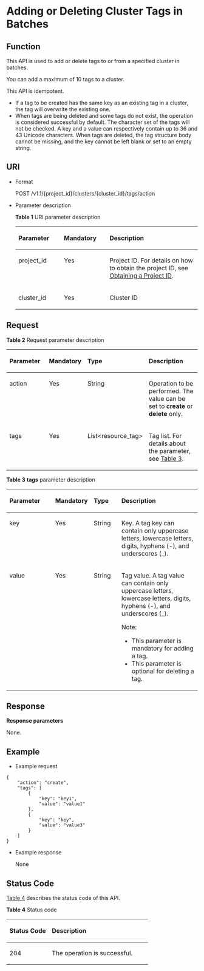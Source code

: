 # Adding or Deleting Cluster Tags in Batches<a name="EN-US_TOPIC_0172486186"></a>

## Function<a name="s4969c1be9a19479d9af7069822fdb764"></a>

This API is used to add or delete tags to or from a specified cluster in batches.

You can add a maximum of 10 tags to a cluster.

This API is idempotent.

-   If a tag to be created has the same key as an existing tag in a cluster, the tag will overwrite the existing one.
-   When tags are being deleted and some tags do not exist, the operation is considered successful by default. The character set of the tags will not be checked. A key and a value can respectively contain up to 36 and 43 Unicode characters. When tags are deleted, the tag structure body cannot be missing, and the key cannot be left blank or set to an empty string.

## URI<a name="s7e1e6a97191e4347941ecfc96abd3c77"></a>

-   Format

    POST /v1.1/\{project\_id\}/clusters/\{cluster\_id\}/tags/action

-   Parameter description

    **Table  1**  URI parameter description

    <a name="tf3254cc0bddd4ce1a9b92cb40f6de853"></a>
    <table><thead align="left"><tr id="r2e84186059434d99b8c742382b0fee81"><th class="cellrowborder" valign="top" width="25%" id="mcps1.2.4.1.1"><p id="ade38f74c59ce41faa66bfe43bc20a96a"><a name="ade38f74c59ce41faa66bfe43bc20a96a"></a><a name="ade38f74c59ce41faa66bfe43bc20a96a"></a><strong id="b1446111496168"><a name="b1446111496168"></a><a name="b1446111496168"></a>Parameter</strong></p>
    </th>
    <th class="cellrowborder" valign="top" width="25%" id="mcps1.2.4.1.2"><p id="en-us_topic_0110707084_p388412816227"><a name="en-us_topic_0110707084_p388412816227"></a><a name="en-us_topic_0110707084_p388412816227"></a><strong id="b19942165271618"><a name="b19942165271618"></a><a name="b19942165271618"></a>Mandatory</strong></p>
    </th>
    <th class="cellrowborder" valign="top" width="50%" id="mcps1.2.4.1.3"><p id="a032b43d71d3246f3991872e84aaadb53"><a name="a032b43d71d3246f3991872e84aaadb53"></a><a name="a032b43d71d3246f3991872e84aaadb53"></a><strong id="b1169245617167"><a name="b1169245617167"></a><a name="b1169245617167"></a>Description</strong></p>
    </th>
    </tr>
    </thead>
    <tbody><tr id="ree613defae51403cb54596766e6645ce"><td class="cellrowborder" valign="top" width="25%" headers="mcps1.2.4.1.1 "><p id="a881b5bd84a2f4a0d9afdeb545ba6eef9"><a name="a881b5bd84a2f4a0d9afdeb545ba6eef9"></a><a name="a881b5bd84a2f4a0d9afdeb545ba6eef9"></a>project_id</p>
    </td>
    <td class="cellrowborder" valign="top" width="25%" headers="mcps1.2.4.1.2 "><p id="aa916f1d130ea49498084b3ba255cfd9c"><a name="aa916f1d130ea49498084b3ba255cfd9c"></a><a name="aa916f1d130ea49498084b3ba255cfd9c"></a>Yes</p>
    </td>
    <td class="cellrowborder" valign="top" width="50%" headers="mcps1.2.4.1.3 "><p id="aea751a56ac34435ca4eafc4850a8e492"><a name="aea751a56ac34435ca4eafc4850a8e492"></a><a name="aea751a56ac34435ca4eafc4850a8e492"></a>Project ID. For details on how to obtain the project ID, see <a href="obtaining-a-project-id.md">Obtaining a Project ID</a>.</p>
    </td>
    </tr>
    <tr id="rb0e1b8eddea44717be151f0638fbdeed"><td class="cellrowborder" valign="top" width="25%" headers="mcps1.2.4.1.1 "><p id="en-us_topic_0110707084_p288462815221"><a name="en-us_topic_0110707084_p288462815221"></a><a name="en-us_topic_0110707084_p288462815221"></a>cluster_id</p>
    </td>
    <td class="cellrowborder" valign="top" width="25%" headers="mcps1.2.4.1.2 "><p id="abdbf690e3661474bbb1052629f8f6f1e"><a name="abdbf690e3661474bbb1052629f8f6f1e"></a><a name="abdbf690e3661474bbb1052629f8f6f1e"></a>Yes</p>
    </td>
    <td class="cellrowborder" valign="top" width="50%" headers="mcps1.2.4.1.3 "><p id="en-us_topic_0110707084_p78845285227"><a name="en-us_topic_0110707084_p78845285227"></a><a name="en-us_topic_0110707084_p78845285227"></a>Cluster ID</p>
    </td>
    </tr>
    </tbody>
    </table>


## Request<a name="s6d1b0cc8a05a4f2aba89dbb8a107a8c6"></a>

**Table  2**  Request parameter description

<a name="table14432239181616"></a>
<table><thead align="left"><tr id="r77cc1fcfa9db457da93d35e4eb787815"><th class="cellrowborder" valign="top" width="25%" id="mcps1.2.5.1.1"><p id="a21974b0943aa4cb6a12f14d29817a199"><a name="a21974b0943aa4cb6a12f14d29817a199"></a><a name="a21974b0943aa4cb6a12f14d29817a199"></a><strong id="b6289731687"><a name="b6289731687"></a><a name="b6289731687"></a>Parameter</strong></p>
</th>
<th class="cellrowborder" valign="top" width="15%" id="mcps1.2.5.1.2"><p id="a89bdd7658a454789ba35ec57206f51df"><a name="a89bdd7658a454789ba35ec57206f51df"></a><a name="a89bdd7658a454789ba35ec57206f51df"></a><strong id="b14395575811"><a name="b14395575811"></a><a name="b14395575811"></a>Mandatory</strong></p>
</th>
<th class="cellrowborder" valign="top" width="15%" id="mcps1.2.5.1.3"><p id="a4c90654eaeb84e0fb1f95bcd07c315ca"><a name="a4c90654eaeb84e0fb1f95bcd07c315ca"></a><a name="a4c90654eaeb84e0fb1f95bcd07c315ca"></a><strong id="b753844833016"><a name="b753844833016"></a><a name="b753844833016"></a>Type</strong></p>
</th>
<th class="cellrowborder" valign="top" width="45%" id="mcps1.2.5.1.4"><p id="a4a95222fe65145f5a74573043ef0929f"><a name="a4a95222fe65145f5a74573043ef0929f"></a><a name="a4a95222fe65145f5a74573043ef0929f"></a><strong id="b27056107814"><a name="b27056107814"></a><a name="b27056107814"></a>Description</strong></p>
</th>
</tr>
</thead>
<tbody><tr id="row74701412153511"><td class="cellrowborder" valign="top" width="25%" headers="mcps1.2.5.1.1 "><p id="en-us_topic_0110707084_p511118336479"><a name="en-us_topic_0110707084_p511118336479"></a><a name="en-us_topic_0110707084_p511118336479"></a>action</p>
</td>
<td class="cellrowborder" valign="top" width="15%" headers="mcps1.2.5.1.2 "><p id="en-us_topic_0110707084_p91125331476"><a name="en-us_topic_0110707084_p91125331476"></a><a name="en-us_topic_0110707084_p91125331476"></a>Yes</p>
</td>
<td class="cellrowborder" valign="top" width="15%" headers="mcps1.2.5.1.3 "><p id="abc04c3b98e384b05a9b5c16cb5760b14"><a name="abc04c3b98e384b05a9b5c16cb5760b14"></a><a name="abc04c3b98e384b05a9b5c16cb5760b14"></a>String</p>
</td>
<td class="cellrowborder" valign="top" width="45%" headers="mcps1.2.5.1.4 "><p id="p2803193053319"><a name="p2803193053319"></a><a name="p2803193053319"></a>Operation to be performed. The value can be set to <strong id="b842352706101829"><a name="b842352706101829"></a><a name="b842352706101829"></a>create</strong> or <strong id="b842352706101833"><a name="b842352706101833"></a><a name="b842352706101833"></a>delete</strong> only.</p>
</td>
</tr>
<tr id="row1928473143317"><td class="cellrowborder" valign="top" width="25%" headers="mcps1.2.5.1.1 "><p id="a53353f8c43234b49bebf1528691aadd3"><a name="a53353f8c43234b49bebf1528691aadd3"></a><a name="a53353f8c43234b49bebf1528691aadd3"></a>tags</p>
</td>
<td class="cellrowborder" valign="top" width="15%" headers="mcps1.2.5.1.2 "><p id="a1da3b045858d4d998d6f3bf94bbeef19"><a name="a1da3b045858d4d998d6f3bf94bbeef19"></a><a name="a1da3b045858d4d998d6f3bf94bbeef19"></a>Yes</p>
</td>
<td class="cellrowborder" valign="top" width="15%" headers="mcps1.2.5.1.3 "><p id="a8de69057efac4661aa74d763f46fe772"><a name="a8de69057efac4661aa74d763f46fe772"></a><a name="a8de69057efac4661aa74d763f46fe772"></a>List&lt;resource_tag&gt;</p>
</td>
<td class="cellrowborder" valign="top" width="45%" headers="mcps1.2.5.1.4 "><p id="p828412312331"><a name="p828412312331"></a><a name="p828412312331"></a>Tag list. For details about the parameter, see <a href="#table102451749203418">Table 3</a>.</p>
</td>
</tr>
</tbody>
</table>

**Table  3** **tags**  parameter description

<a name="table102451749203418"></a>
<table><thead align="left"><tr id="row11245134983416"><th class="cellrowborder" valign="top" width="25%" id="mcps1.2.5.1.1"><p id="p11245549153412"><a name="p11245549153412"></a><a name="p11245549153412"></a>Parameter</p>
</th>
<th class="cellrowborder" valign="top" width="15%" id="mcps1.2.5.1.2"><p id="p15245164911342"><a name="p15245164911342"></a><a name="p15245164911342"></a><strong id="b1200513765"><a name="b1200513765"></a><a name="b1200513765"></a>Mandatory</strong></p>
</th>
<th class="cellrowborder" valign="top" width="15%" id="mcps1.2.5.1.3"><p id="p02452491347"><a name="p02452491347"></a><a name="p02452491347"></a><strong id="b1233666015"><a name="b1233666015"></a><a name="b1233666015"></a>Type</strong></p>
</th>
<th class="cellrowborder" valign="top" width="45%" id="mcps1.2.5.1.4"><p id="p4245104914346"><a name="p4245104914346"></a><a name="p4245104914346"></a><strong id="b919313266"><a name="b919313266"></a><a name="b919313266"></a>Description</strong></p>
</th>
</tr>
</thead>
<tbody><tr id="row624504943418"><td class="cellrowborder" valign="top" width="25%" headers="mcps1.2.5.1.1 "><p id="p4245114911345"><a name="p4245114911345"></a><a name="p4245114911345"></a>key</p>
</td>
<td class="cellrowborder" valign="top" width="15%" headers="mcps1.2.5.1.2 "><p id="p2024534963413"><a name="p2024534963413"></a><a name="p2024534963413"></a>Yes</p>
</td>
<td class="cellrowborder" valign="top" width="15%" headers="mcps1.2.5.1.3 "><p id="p12245164933414"><a name="p12245164933414"></a><a name="p12245164933414"></a>String</p>
</td>
<td class="cellrowborder" valign="top" width="45%" headers="mcps1.2.5.1.4 "><p id="p182451949113418"><a name="p182451949113418"></a><a name="p182451949113418"></a>Key. A tag key can contain only uppercase letters, lowercase letters, digits, hyphens (-), and underscores (_).</p>
</td>
</tr>
<tr id="row9245164914346"><td class="cellrowborder" valign="top" width="25%" headers="mcps1.2.5.1.1 "><p id="p17246104915345"><a name="p17246104915345"></a><a name="p17246104915345"></a>value</p>
</td>
<td class="cellrowborder" valign="top" width="15%" headers="mcps1.2.5.1.2 "><p id="p122465497341"><a name="p122465497341"></a><a name="p122465497341"></a>Yes</p>
</td>
<td class="cellrowborder" valign="top" width="15%" headers="mcps1.2.5.1.3 "><p id="p52469499349"><a name="p52469499349"></a><a name="p52469499349"></a>String</p>
</td>
<td class="cellrowborder" valign="top" width="45%" headers="mcps1.2.5.1.4 "><p id="p3246174915343"><a name="p3246174915343"></a><a name="p3246174915343"></a>Tag value. A tag value can contain only uppercase letters, lowercase letters, digits, hyphens (-), and underscores (_).</p>
<p id="p20457145933916"><a name="p20457145933916"></a><a name="p20457145933916"></a>Note:</p>
<a name="ul1592490114013"></a><a name="ul1592490114013"></a><ul id="ul1592490114013"><li>This parameter is mandatory for adding a tag.</li><li>This parameter is optional for deleting a tag.</li></ul>
</td>
</tr>
</tbody>
</table>

## Response<a name="s7889c008f458454892786e0168d76047"></a>

**Response parameters**

None.

## Example<a name="s49ceead68c9642a59eb5d3ddc20f81c2"></a>

-   Example request

```
{ 
    "action": "create", 
    "tags": [ 
        { 
            "key": "key1", 
            "value": "value1" 
        }, 
        { 
            "key": "key", 
            "value": "value3" 
        } 
    ] 
} 
```

-   Example response

    None


## Status Code<a name="se40bddf775334160bff30d5c6259c3f3"></a>

[Table 4](#t8387a0fadf974df1925645625284999c)  describes the status code of this API.

**Table  4**  Status code

<a name="t8387a0fadf974df1925645625284999c"></a>
<table><thead align="left"><tr id="r940e742a18ba4bb1b68472e1d18a01d1"><th class="cellrowborder" valign="top" width="30%" id="mcps1.2.3.1.1"><p id="a7e168e3e863f4836be71177c7b7865f8"><a name="a7e168e3e863f4836be71177c7b7865f8"></a><a name="a7e168e3e863f4836be71177c7b7865f8"></a><strong id="b1359719161283"><a name="b1359719161283"></a><a name="b1359719161283"></a>Status Code</strong></p>
</th>
<th class="cellrowborder" valign="top" width="70%" id="mcps1.2.3.1.2"><p id="adb382a0290854ac191b3766fa8589fd8"><a name="adb382a0290854ac191b3766fa8589fd8"></a><a name="adb382a0290854ac191b3766fa8589fd8"></a><strong id="b8950181816815"><a name="b8950181816815"></a><a name="b8950181816815"></a>Description</strong></p>
</th>
</tr>
</thead>
<tbody><tr id="rfdbdcd9448224fc7859434ea27e4fa60"><td class="cellrowborder" valign="top" width="30%" headers="mcps1.2.3.1.1 "><p id="ab74c60350a4644c0843fb5f83c2f8a2c"><a name="ab74c60350a4644c0843fb5f83c2f8a2c"></a><a name="ab74c60350a4644c0843fb5f83c2f8a2c"></a>204</p>
</td>
<td class="cellrowborder" valign="top" width="70%" headers="mcps1.2.3.1.2 "><p id="en-us_topic_0110707084_p39771881331"><a name="en-us_topic_0110707084_p39771881331"></a><a name="en-us_topic_0110707084_p39771881331"></a>The operation is successful.</p>
</td>
</tr>
</tbody>
</table>

